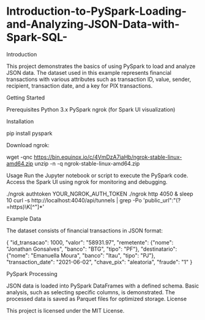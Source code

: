 # Introduction-to-PySpark-Loading-and-Analyzing-JSON-Data-with-Spark-SQL-

Introduction

This project demonstrates the basics of using PySpark to load and analyze JSON data. The dataset used in this example represents financial transactions with various attributes such as transaction ID, value, sender, recipient, transaction date, and a key for PIX transactions.

Getting Started

Prerequisites
Python 3.x
PySpark
ngrok (for Spark UI visualization)


Installation

pip install pyspark


Download ngrok:

wget -qnc https://bin.equinox.io/c/4VmDzA7iaHb/ngrok-stable-linux-amd64.zip
unzip -n -q ngrok-stable-linux-amd64.zip

Usage
Run the Jupyter notebook or script to execute the PySpark code.
Access the Spark UI using ngrok for monitoring and debugging.

./ngrok authtoken YOUR_NGROK_AUTH_TOKEN
./ngrok http 4050 &
sleep 10
curl -s http://localhost:4040/api/tunnels | grep -Po 'public_url":"(?=https)\K[^"]*'

Example Data

The dataset consists of financial transactions in JSON format:

{
    "id_transacao": 1000,
    "valor": "58931.97",
    "remetente": {"nome": "Jonathan Gonsalves", "banco": "BTG", "tipo": "PF"},
    "destinatario": {"nome": "Emanuella Moura", "banco": "Itau", "tipo": "PJ"},
    "transaction_date": "2021-06-02",
    "chave_pix": "aleatoria",
    "fraude": "1"
}

PySpark Processing

JSON data is loaded into PySpark DataFrames with a defined schema.
Basic analysis, such as selecting specific columns, is demonstrated.
The processed data is saved as Parquet files for optimized storage.
License

This project is licensed under the MIT License.

